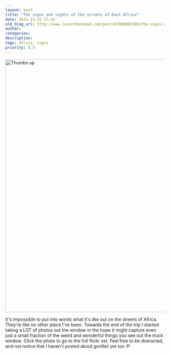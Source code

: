 ```yaml
---
layout: post
title: "The signs and sights of the streets of East Africa"
date: 2013-11-15 17:41
old_blog_url: http://www.lucasthenomad.com/post/67069602780/the-signs-and-sights-of-the-streets-of-east-africa
author:
categories:
description:
tags: Africa, signs
priority: 0.5
---
```


<a href="http://www.flickr.com/photos/lucasthenomad/sets/72157637321575513/" title="Thumbs up by Lucas the nomad, on Flickr"><img src="http://farm6.staticflickr.com/5542/10676737816_a3febce946_c.jpg" alt="Thumbs up" height="800" width="586" /></a>

It's impossible to put into words what it's like out on the streets of Africa. They're like no other place I've been. Towards the end of the trip I started taking a LOT of photos out the window in the hope it might capture even just a small fraction of the weird and wonderful things you see out the truck window. Click the photo to go to the full flickr set. Feel free to be distracted, and not notice that I haven't posted about gorillas yet too :P

